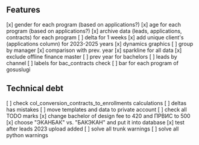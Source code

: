 ## Features
[x] gender for each program (based on applications?)
[x] age for each program (based on applications?)
[x] archive data (leads, applications, contracts) for each program
[ ] delta for 1 weeks
[x] add unique client's (applications column) for 2023-2025 years
[x] dynamics graphics
[ ] group by manager
[x] comparison with prev. year
[x] sparkline for all data
[x] exclude offline finance master
[ ] prev year for bachelors
[ ] leads by channel
[ ] labels for bac_contracts check
[ ] bar for each program of gosuslugi

## Technical debt
[ ] check col_conversion_contracts_to_enrollments calculations
[ ] deltas has mistakes
[ ] move templates and data to private account
[ ] check all TODO marks
[x] change bachelor of design fee to 420 and ПРВИС to 500
[x] choose "ЭКАНБАК" vs. "БАКЭКАН" and put it into database
[x] test after leads 2023 upload added
[ ] solve all trunk warnings
[ ] solve all python warnings
